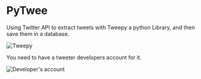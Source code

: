 # PyTwee
Using Twitter API to extract tweets with Tweepy a python Library, and then save them in a database.



![Tweepy](https://goo.gl/dU7QN3)


You need to have a tweeter developers account for it.


![Developer's account](https://goo.gl/x6Y8qv)
